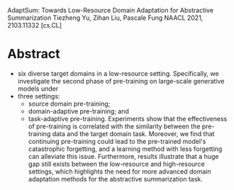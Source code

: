 AdaptSum: Towards Low-Resource Domain Adaptation for Abstractive Summarization
Tiezheng Yu, Zihan Liu, Pascale Fung
NAACL 2021, 2103.11332 [cs.CL]

# Abstract

* six diverse target domains in a low-resource setting. Specifically, we
  investigate the second phase of pre-training on large-scale generative models
  under 
* three settings: 
  * source domain pre-training; 
  * domain-adaptive pre-training; and 
  * task-adaptive pre-training. Experiments show that the effectiveness of
    pre-training is correlated with the similarity between the pre-training data
    and the target domain task. Moreover, we find that continuing pre-training
    could lead to the pre-trained model's catastrophic forgetting, and a
    learning method with less forgetting can alleviate this issue. Furthermore,
    results illustrate that a huge gap still exists between the low-resource and
    high-resource settings, which highlights the need for more advanced domain
    adaptation methods for the abstractive summarization task. 
